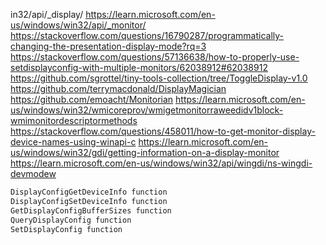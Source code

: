 
































































































in32/api/_display/
https://learn.microsoft.com/en-us/windows/win32/api/_monitor/
https://stackoverflow.com/questions/16790287/programmatically-changing-the-presentation-display-mode?rq=3
https://stackoverflow.com/questions/57136638/how-to-properly-use-setdisplayconfig-with-multiple-monitors/62038912#62038912
https://github.com/sgrottel/tiny-tools-collection/tree/ToggleDisplay-v1.0
https://github.com/terrymacdonald/DisplayMagician
https://github.com/emoacht/Monitorian
https://learn.microsoft.com/en-us/windows/win32/wmicoreprov/wmigetmonitorraweedidv1block-wmimonitordescriptormethods
https://stackoverflow.com/questions/458011/how-to-get-monitor-display-device-names-using-winapi-c
https://learn.microsoft.com/en-us/windows/win32/gdi/getting-information-on-a-display-monitor
https://learn.microsoft.com/en-us/windows/win32/api/wingdi/ns-wingdi-devmodew
```C
DisplayConfigGetDeviceInfo function
DisplayConfigSetDeviceInfo function
GetDisplayConfigBufferSizes function
QueryDisplayConfig function
SetDisplayConfig function
```

